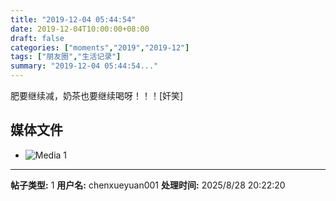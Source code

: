 ```yaml
---
title: "2019-12-04 05:44:54"
date: 2019-12-04T10:00:00+08:00
draft: false
categories: ["moments","2019","2019-12"]
tags: ["朋友圈","生活记录"]
summary: "2019-12-04 05:44:54..."
---
```


肥要继续减，奶茶也要继续喝呀！！！[奸笑]

## 媒体文件

- ![Media 1](/Moments/photos/2019-12-04/201912040544540.jpg)

---

**帖子类型:** 1
**用户名:** chenxueyuan001
**处理时间:** 2025/8/28 20:22:20